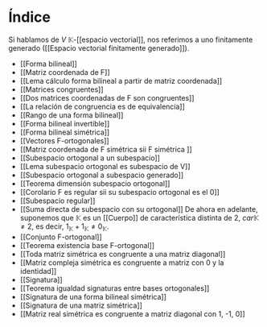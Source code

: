# Índice
Si hablamos de $V$ $\mathbb K$-[[espacio vectorial]], nos referimos a uno finitamente generado ([[Espacio vectorial finitamente generado]]).
- [[Forma bilineal]]
- [[Matriz coordenada de F]]
- [[Lema cálculo forma bilineal a partir de matriz coordenada]]
- [[Matrices congruentes]]
- [[Dos matrices coordenadas de F son congruentes]]
- [[La relación de congruencia es de equivalencia]]
- [[Rango de una forma bilineal]]
- [[Forma bilineal invertible]]
- [[Forma bilineal simétrica]]
- [[Vectores F-ortogonales]]
- [[Matriz coordenada de F simétrica sii F simétrica ]]
- [[Subespacio ortogonal a un subespacio]]
- [[Lema subespacio ortogonal es subespacio de V]]
- [[Subespacio ortogonal a subespacio generado]]
- [[Teorema dimensión subespacio ortogonal]]
- [[Corolario F es regular sii su subespacio ortogonal es el 0]]
- [[Subespacio regular]]
- [[Suma directa de subespacio con su ortogonal]]
De ahora en adelante, suponemos que $\mathbb K$ es un [[Cuerpo]] de característica distinta de $2$, $car \mathbb K \neq 2$, es decir, $1_\mathbb K + 1_\mathbb K \neq 0_\mathbb K$.
- [[Conjunto F-ortogonal]]
- [[Teorema existencia base F-ortogonal]]
- [[Toda matriz simétrica es congruente a una matriz diagonal]]
- [[Matriz compleja simétrica es congruente a matriz con 0 y la identidad]]
- [[Signatura]]
- [[Teorema igualdad signaturas entre bases ortogonales]]
- [[Signatura de una forma bilineal simétrica]]
- [[Signatura de una matriz simétrica]]
- [[Matriz real simétrica es congruente a matriz diagonal con 1, -1, 0]]